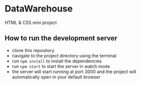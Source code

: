 # DataWarehouse

HTML & CSS mini project

## How to run the development server

- clone this repository
- navigate to the project directory using the terminal
- run `npm install` to install the dependencies
- run `npm start` to start the server in watch mode
- the server will start running at port 3000 and the project will automatically open in your default browser
